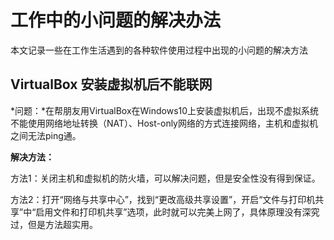 # 工作中的小问题的解决办法

本文记录一些在工作生活遇到的各种软件使用过程中出现的小问题的解决方法

## VirtualBox 安装虚拟机后不能联网

*问题：*在帮朋友用VirtualBox在Windows10上安装虚拟机后，出现不虚拟系统不能使用网络地址转换（NAT）、Host-only网络的方式连接网络，主机和虚拟机之间无法ping通。

**解决方法：**

方法1：关闭主机和虚拟机的防火墙，可以解决问题，但是安全性没有得到保证。

方法2：打开“网络与共享中心”，找到“更改高级共享设置”，开启“文件与打印机共享”中“启用文件和打印机共享”选项，此时就可以完美上网了，具体原理没有深究过，但是方法超实用。
